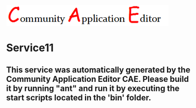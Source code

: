 ![CAE](https://github.com/PhilCAEOrg2/microservice-75/blob/master/img/logo.png)  

Service11
===================


This service was automatically generated by the Community Application Editor CAE. Please build it by running "ant" and run it by executing the start scripts located in the 'bin' folder.
---------------
